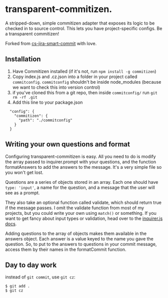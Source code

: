 # transparent-commitizen.

A stripped-down, simple commitizen adapter that exposes its logic to be checked in to source control. This lets you have project-specific configs. Be a transparent commitizen!

Forked from [cs-jira-smart-commit](https://www.npmjs.com/package/cz-jira-smart-commit) with love.

## Installation

1. Have Commitizen installed (if it's not, run `npm install -g commitizen`)
2. Copy index.js and .cz.json into a folder in your project called `commitconfig`. `commitconfig` shouldn't be inside node_modules (because we want to check this into version control)
3. if you've cloned this from a git repo, then inside `commitconfig/` run `git rm -rf .git`
4. Add this line to your package.json

```
  "config": {
    "commitizen": {
      "path": "./commitconfig"
    }
  }
```

## Writing your own questions and format

Configuring transparent-commitizen is easy. All you need to do is modify the array passed to inquirer.prompt with your questions, and the function formatAnswers to add the answers to the message. It's a very simple file so you won't get lost.

Questions are a series of objects stored in an array. Each one should have `type: 'input'`, a name for the question, and a message that the user will see as a prompt. 

They also take an optional function called validate, which should return true if the message passes. I omit the validate function from most of my projects, but you could write your own using `match()` or something. If you want to get fancy about input types or validation, head over to the [inquirer.js docs](https://www.npmjs.com/package/inquirer).

Adding questions to the array of objects makes them available in the answers object. Each answer is a value keyed to the name you gave the question. So, to put to the answers to questions in your commit message, access them by their names in the formatCommit function. 

## Day to day work

instead of `git commit`, use `git cz`: 

```
$ git add .
$ git cz
```
